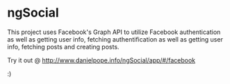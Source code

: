 # ngSocial


This project uses Facebook's Graph API to utilize Facebook authentication as well as getting user info, fetching authentification as well as getting user info, fetching posts and creating posts.

Try it out @ http://www.danielpope.info/ngSocial/app/#/facebook

:)
